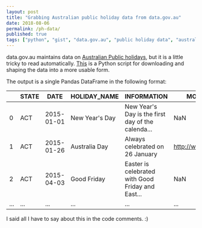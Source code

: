 ```yaml
---
layout: post
title: "Grabbing Australian public holiday data from data.gov.au"
date: 2018-08-06
permalink: /ph-data/
published: true
tags: ["python", "gist", "data.gov.au", "public holiday data", "australia", ]
---
```


data.gov.au maintains data on [Australian Public holidays](https://data.gov.au/dataset/australian-holidays-machine-readable-dataset), but it is a little tricky to read automatically. [This](https://gist.github.com/smcateer/8930c8f4fcb96830e5e51345352df776) is a Python script for downloading and shaping the data into a more usable form.

The output is a single Pandas DataFrame in the following format:

| | STATE | DATE | HOLIDAY_NAME | INFORMATION | MORE_INFORMATION |
| --- | --- | --- | --- | --- | --- |
| 0 | ACT | 2015-01-01 | New Year's Day | New Year's Day is the first day of the calenda... | NaN |
| 1 | ACT | 2015-01-26 | Australia Day | Always celebrated on 26 January | http://www.australiaday.org.au/ |
| 2 | ACT | 2015-04-03 | Good Friday | Easter is celebrated with Good Friday and East... | NaN |
| ... | ... | ... | ... | ... | ... |

I said all I have to say about this in the code comments. :)

